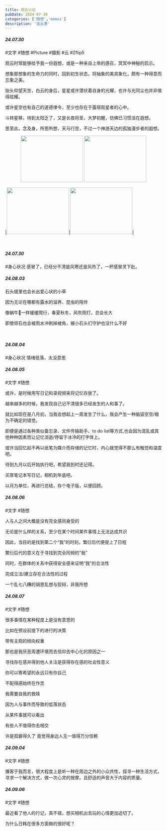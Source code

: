 ```yaml
---
title: 观云小记
pubDate: 2024-07-30
categories: ['随想','memos']
description: '连云港'
---
```

##### 24.07.30
\#文字 #随想
\#Picture #摄影 #云 #Zflip5

观云时常能够给予我一份遐想，或是一种来自上帝的感召，冥冥中神秘的启示。

想象那想象的生命力的同时，回到初生状态，将抽象的美具象化，颇有一种得意而忘象之美。

抬头仰望天空，白云的身后，星星或许潜伏着自身的光耀，也许与光同尘也并非值得炫耀。

或许星空也有自己的道德律令，至少也存在于露宿观星者的心中。

斗转星移，待到太阳乏了，又是长夜将至，大梦初醒，仿佛已习惯活在遐想。

思至此，念及身，所思所想，天马行空，不过一个神游天边的孤独漫步者的遐想。
<div class="center">
<img src="https://12c3bda.webp.li/20240730_154031.jpg" width="200" height="150" />
<img src="https://12c3bda.webp.li/20240730_163157.jpg" width="200" height="150" />
</div>

<style>
.center {
  text-align: center;
}
</style>

|<img src="https://12c3bda.webp.li/20240730_183936.jpg" width="200" height="150" />|<img src="https://12c3bda.webp.li/20240730_184533.jpg" width="200" height="150" />|

<div style="text-align: center;">
<img src="https://12c3bda.webp.li/20240730_184609.jpg" style="zoom:8%;" />
<img src="https://12c3bda.webp.li/20240730_185339.jpg" style="zoom:8%;" />
</div>

##### 24.07.30
\#身心状况
感冒了，已经分不清是风寒还是风热了，一杯感冒灵下肚。

##### 24.08.03
石头缝里也会长出爱心状的小草

因为无论在哪都有露水的滋养、昆虫的陪伴

像蜗牛🐌一样缓缓爬行，春夏秋冬，风吹雨打，总会长大

即使顽石也会被雨水冲刷掉棱角，被小石头们守护也没什么不好
<div style="text-align: center;">
<img src="https://12c3bda.webp.li/20240803_061046.jpg" style="zoom:8%;" />
<img src="https://12c3bda.webp.li/20240803_063108.jpg" style="zoom:8%;" />
</div>

##### 24.08.04
\#身心状况 情绪低落，太没意思

##### 24.08.05
\#文字 #随想 

或许，是时候用写日记和录视频来将记忆存放了。

越来越多的时候，我发现自己记不清很多已经发生的人和事了。

就比如现在是八月初，当我会想起上一周发生了什么，我会产生一种脑袋空空/极为不确定的错觉。

即便是通过各种类似备忘录、文件传输助手、to do list等方式,也会因为混乱或其他种种因素而让记忆消逝/停留于冰冷的打字体上。

或许当回忆起不再以纸笔为媒介而存储的记忆时，内心就觉得不那么有触觉和温度吧。

待到九月以后开始执行吧，希望我到时还记得。

买厚笔记本写日记，相机到年底吧。

以月为单位，再进行总结，存个电子版，以便回顾。

##### 24.08.06
\#文字 #随想 

人与人之间大概是没有完全感同身受的

无论是什么样的关系，至少在某个时间某件事情上无法达成共识

因此，当目的是找到第二个“我”的时刻，繁衍后代便提上了日程

繁衍后代的意义在于寻找到完全同频的“我”

同时，在群体的关系中获得安全感来证明“我”的合法性

完成立法/建立存在合法性的过程


一个乱七八糟的胡思乱想与狡辩，非我所想

##### 24.08.07
\#文字 #随想 

很多事情在某种程度上是没有意思的

比如在预设前提下的进行的决策

带有主观的倾向权重

那也是我厌恶周遭环境而去信仰去中心化的原因之一

寻找存在感并得到他人关注是获得存在感的社会性意义

你可以寄希望的永远只有你自己

不配得感始终在作祟

我需要自我的救赎

因为人与事件而导致的低落状态

从某件事就可以看出

有些人不值得你去相交

许是孤僻得久了 竟觉得身边人无一值得万分信赖





##### 24.09.04
\#文字 #随想 

播客于我而言，很大程度上是听一种在周边之外的小众共性，探寻一种生活方式，寻求一个解决方式，做一次心灵的按摩。且舒适的声音大于内容的质量。

##### 24.09.06
\#文字 #随想 

最近看了他人的行记，真不错，想买相机出去玩的心情更加迫切了。

为什么日韩在很多方面做的很好呢？